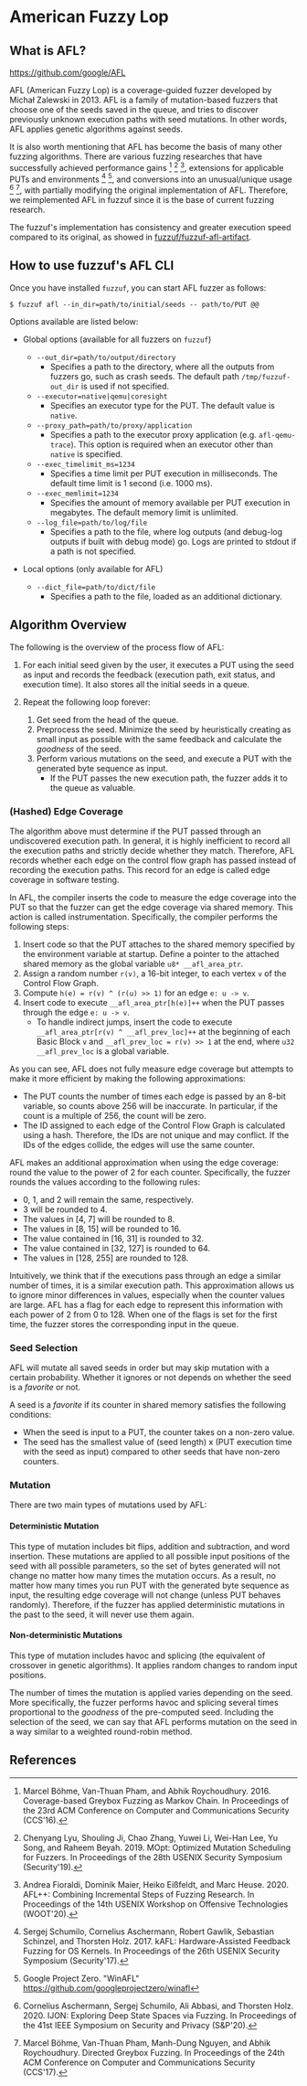 # American Fuzzy Lop

## What is AFL?

https://github.com/google/AFL

AFL (American Fuzzy Lop) is a coverage-guided fuzzer developed by Michał Zalewski in 2013. AFL is a family of mutation-based fuzzers that choose one of the seeds saved in the queue, and tries to discover previously unknown execution paths with seed mutations. In other words, AFL applies genetic algorithms against seeds.

It is also worth mentioning that AFL has become the basis of many other fuzzing algorithms. There are various fuzzing researches that have successfully achieved performance gains [^1] [^2] [^3], extensions for applicable PUTs and environments [^4] [^5], and conversions into an unusual/unique usage [^6] [^7], with partially modifying the original implementation of AFL. Therefore, we reimplemented AFL in fuzzuf since it is the base of current fuzzing research.

The fuzzuf's implementation has consistency and greater execution speed compared to its original, as showed in [fuzzuf/fuzzuf-afl-artifact](https://github.com/fuzzuf/fuzzuf-afl-artifact).

## How to use fuzzuf's AFL CLI

Once you have installed `fuzzuf`, you can start AFL fuzzer as follows:

```shell
$ fuzzuf afl --in_dir=path/to/initial/seeds -- path/to/PUT @@
```

Options available are listed below:

- Global options (available for all fuzzers on `fuzzuf`)
    - `--out_dir=path/to/output/directory`
        - Specifies a path to the directory, where all the outputs from fuzzers go, such as crash seeds. The default path `/tmp/fuzzuf-out_dir` is used if not specified.
    - `--executor=native|qemu|coresight`
        - Specifies an executor type for the PUT. The default value is `native`.
    - `--proxy_path=path/to/proxy/application`
        - Specifies a path to the executor proxy application (e.g. `afl-qemu-trace`). This option is required when an executor other than `native` is specified.
    - `--exec_timelimit_ms=1234`
        - Specifies a time limit per PUT execution in milliseconds. The default time limit is 1 second (i.e. 1000 ms).
    - `--exec_memlimit=1234`
        - Specifies the amount of memory available per PUT execution in megabytes. The default memory limit is unlimited.
    - `--log_file=path/to/log/file`
        - Specifies a path to the file, where log outputs (and debug-log outputs if built with debug mode) go. Logs are printed to stdout if a path is not specified.

- Local options (only available for AFL)
    - `--dict_file=path/to/dict/file`
        - Specifies a path to the file, loaded as an additional dictionary.

## Algorithm Overview

The following is the overview of the process flow of AFL:

1. For each initial seed given by the user, it executes a PUT using the seed as input and records the feedback (execution path, exit status, and execution time). It also stores all the initial seeds in a queue.
2. Repeat the following loop forever:

    1. Get seed from the head of the queue.
    2. Preprocess the seed. Minimize the seed by heuristically creating as small input as possible with the same feedback and calculate the *goodness* of the seed.
    3. Perform various mutations on the seed, and execute a PUT with the generated byte sequence as input.
        - If the PUT passes the new execution path, the fuzzer adds it to the queue as valuable.

### (Hashed) Edge Coverage

The algorithm above must determine if the PUT passed through an undiscovered execution path. In general, it is highly inefficient to record all the execution paths and strictly decide whether they match. Therefore, AFL records whether each edge on the control flow graph has passed instead of recording the execution paths. This record for an edge is called edge coverage in software testing.

In AFL, the compiler inserts the code to measure the edge coverage into the PUT so that the fuzzer can get the edge coverage via shared memory. This action is called instrumentation. Specifically, the compiler performs the following steps:

1. Insert code so that the PUT attaches to the shared memory specified by the environment variable at startup. Define a pointer to the attached shared memory as the global variable `u8* __afl_area_ptr`.
2. Assign a random number `r(v)`, a 16-bit integer, to each vertex `v` of the Control Flow Graph.
3. Compute `h(e) = r(v) ^ (r(u) >> 1)` for an edge `e: u -> v`.
4. Insert code to execute `__afl_area_ptr[h(e)]++` when the PUT passes through the edge `e: u -> v`.
    - To handle indirect jumps, insert the code to execute `__afl_area_ptr[r(v) ^ __afl_prev_loc]++` at the beginning of each Basic Block `v` and `__afl_prev_loc = r(v) >> 1` at the end, where `u32 __afl_prev_loc` is a global variable.

As you can see, AFL does not fully measure edge coverage but attempts to make it more efficient by making the following approximations:
- The PUT counts the number of times each edge is passed by an 8-bit variable, so counts above 256 will be inaccurate. In particular, if the count is a multiple of 256, the count will be zero.
- The ID assigned to each edge of the Control Flow Graph is calculated using a hash. Therefore, the IDs are not unique and may conflict. If the IDs of the edges collide, the edges will use the same counter.

AFL makes an additional approximation when using the edge coverage: round the value to the power of 2 for each counter. Specifically, the fuzzer rounds the values according to the following rules:
 - 0, 1, and 2 will remain the same, respectively.
 - 3 will be rounded to 4.
 - The values in \[4, 7\] will be rounded to 8.
 - The values in \[8, 15\] will be rounded to 16.
 - The value contained in \[16, 31\] is rounded to 32.
 - The value contained in \[32, 127\] is rounded to 64.
 - The values in \[128, 255\] are rounded to 128.

Intuitively, we think that if the executions pass through an edge a similar number of times, it is a similar execution path. This approximation allows us to ignore minor differences in values, especially when the counter values are large. AFL has a flag for each edge to represent this information with each power of 2 from 0 to 128. When one of the flags is set for the first time, the fuzzer stores the corresponding input in the queue.

### Seed Selection

AFL will mutate all saved seeds in order but may skip mutation with a certain probability. Whether it ignores or not depends on whether the seed is a *favorite* or not.

A seed is a *favorite* if its counter in shared memory satisfies the following conditions:
- When the seed is input to a PUT, the counter takes on a non-zero value.
- The seed has the smallest value of (seed length) x (PUT execution time with the seed as input) compared to other seeds that have non-zero counters.

### Mutation

There are two main types of mutations used by AFL:

#### Deterministic Mutation

This type of mutation includes bit flips, addition and subtraction, and word insertion.
These mutations are applied to all possible input positions of the seed with all possible parameters, so the set of bytes generated will not change no matter how many times the mutation occurs. As a result, no matter how many times you run PUT with the generated byte sequence as input, the resulting edge coverage will not change (unless PUT behaves randomly).
Therefore, if the fuzzer has applied deterministic mutations in the past to the seed, it will never use them again.

#### Non-deterministic Mutations

This type of mutation includes havoc and splicing (the equivalent of crossover in genetic algorithms). It applies random changes to random input positions.

The number of times the mutation is applied varies depending on the seed. More specifically, the fuzzer performs havoc and splicing several times proportional to the *goodness* of the pre-computed seed. Including the selection of the seed, we can say that AFL performs mutation on the seed in a way similar to a weighted round-robin method.

## References

[^1]: Marcel Böhme, Van-Thuan Pham, and Abhik Roychoudhury. 2016. Coverage-based Greybox Fuzzing as Markov Chain. In Proceedings of the 23rd ACM Conference on Computer and Communications Security (CCS’16).
[^2]: Chenyang Lyu, Shouling Ji, Chao Zhang, Yuwei Li, Wei-Han Lee, Yu Song, and Raheem Beyah. 2019. MOpt: Optimized Mutation Scheduling for Fuzzers. In Proceedings of the 28th USENIX Security Symposium (Security'19).
[^3]: Andrea Fioraldi, Dominik Maier, Heiko Eißfeldt, and Marc Heuse. 2020. AFL++: Combining Incremental Steps of Fuzzing Research. In Proceedings of the 14th USENIX Workshop on Offensive Technologies (WOOT'20).
[^4]: Sergej Schumilo, Cornelius Aschermann, Robert Gawlik, Sebastian Schinzel, and Thorsten Holz. 2017. kAFL: Hardware-Assisted Feedback Fuzzing for OS Kernels. In Proceedings of the 26th USENIX Security Symposium (Security'17).
[^5]: Google Project Zero. "WinAFL" https://github.com/googleprojectzero/winafl
[^6]: Cornelius Aschermann, Sergej Schumilo, Ali Abbasi, and Thorsten Holz. 2020. IJON: Exploring Deep State Spaces via Fuzzing. In Proceedings of the 41st IEEE Symposium on Security and Privacy (S&P'20).
[^7]: Marcel Böhme, Van-Thuan Pham, Manh-Dung Nguyen, and Abhik Roychoudhury. Directed Greybox Fuzzing. In Proceedings of the 24th ACM Conference on Computer and Communications Security (CCS'17).

